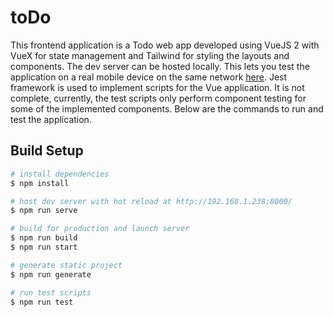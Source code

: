 # toDo

This frontend application is a Todo web app developed using VueJS 2 with VueX for state management and Tailwind for styling the layouts and components. The dev server can be hosted locally. This lets you test the application on a real mobile device on the same network [here](http://192.168.1.238:8000/ "http://192.168.1.238:8000/"). Jest framework is used to implement scripts for the Vue application. It is not complete, currently, the test scripts only perform component testing for some of the implemented components. Below are the commands to run and test the application.

## Build Setup

```bash
# install dependencies
$ npm install

# host dev server with hot reload at http://192.168.1.238:8000/
$ npm run serve

# build for production and launch server
$ npm run build
$ npm run start

# generate static project
$ npm run generate

# run test scripts
$ npm run test
```
